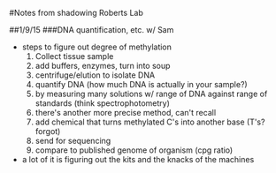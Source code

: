 #Notes from shadowing Roberts Lab

##1/9/15
###DNA quantification, etc. w/ Sam
- steps to figure out degree of methylation
  1. Collect tissue sample
  2. add buffers, enzymes, turn into soup
  3. centrifuge/elution to isolate DNA
  4. quantify DNA (how much DNA is actually in your sample?)
    1. by measuring many solutions w/ range of DNA against range of standards (think spectrophotometry)
    2. there's another more precise method, can't recall
  5. add chemical that turns methylated C's into another base (T's? forgot)
  6. send for sequencing
  7. compare to published genome of organism (cpg ratio)
- a lot of it is figuring out the kits and the knacks of the machines
